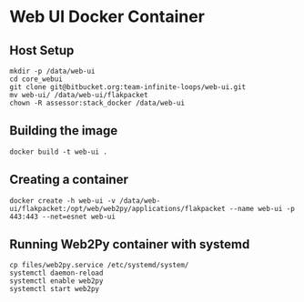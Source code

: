# Web UI Docker Container

## Host Setup

```
mkdir -p /data/web-ui
cd core_webui
git clone git@bitbucket.org:team-infinite-loops/web-ui.git
mv web-ui/ /data/web-ui/flakpacket
chown -R assessor:stack_docker /data/web-ui
```

## Building the image

```
docker build -t web-ui .
```

## Creating a container

```
docker create -h web-ui -v /data/web-ui/flakpacket:/opt/web/web2py/applications/flakpacket --name web-ui -p 443:443 --net=esnet web-ui
```

## Running Web2Py container with systemd

```
cp files/web2py.service /etc/systemd/system/
systemctl daemon-reload
systemctl enable web2py
systemctl start web2py
```

